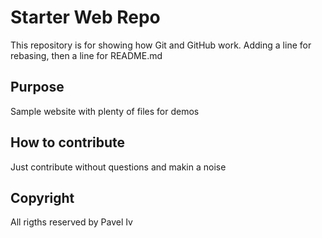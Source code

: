 # Starter Web Repo

This repository is for showing how Git and GitHub work. Adding a line for rebasing, then a line for README.md

## Purpose

Sample website with plenty of files for demos

## How to contribute

Just contribute without questions and makin a noise

## Copyright

All rigths reserved by Pavel Iv